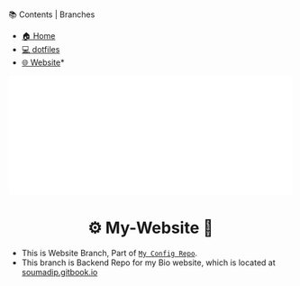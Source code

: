  <!-- <h1 align="center"> ⚠️ Work in progress ⚠️</h1> -->

📚 Contents | Branches

- [🏠 Home][1]
- [💻 dotfiles][2]
- [🌐 Website][3]*
<!-- - **🗜 Home Server  -** [HERE][2] -->


![Welcome][wcm]

<h1 align="center">⚙️ My-Website 🔧 </h1>

- This is Website Branch, Part of [`My Config Repo`][1].
- This branch is Backend Repo for my Bio website, which is located at [soumadip.gitbook.io][4]


<!-- ________________LINKS_____________________ -->

[wcm]:https://raw.githubusercontent.com/soymadip/Dotfiles/Website/Assets/welcome.gif
[1]:https://github.com/soymadip/Dotfiles/
[2]:https://github.com/soymadip/Dotfiles/tree/dotfiles   
[3]:#%EF%B8%8F-my-website--
[4]:https://github.com/soymadip/Dotfiles/tree/Home-server
[5]:https://soumadip.gitbook.io

